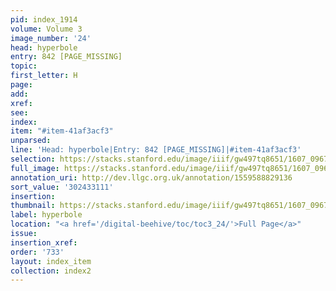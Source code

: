 ```yaml
---
pid: index_1914
volume: Volume 3
image_number: '24'
head: hyperbole
entry: 842 [PAGE_MISSING]
topic:
first_letter: H
page:
add:
xref:
see:
index:
item: "#item-41af3acf3"
unparsed:
line: 'Head: hyperbole|Entry: 842 [PAGE_MISSING]|#item-41af3acf3'
selection: https://stacks.stanford.edu/image/iiif/gw497tq8651/1607_0967/1841,3111,527,196/full/0/default.jpg
full_image: https://stacks.stanford.edu/image/iiif/gw497tq8651/1607_0967/full/full/0/default.jpg
annotation_uri: http://dev.llgc.org.uk/annotation/1559588829136
sort_value: '302433111'
insertion:
thumbnail: https://stacks.stanford.edu/image/iiif/gw497tq8651/1607_0967/1841,3111,527,196/150,/0/default.jpg
label: hyperbole
location: "<a href='/digital-beehive/toc/toc3_24/'>Full Page</a>"
issue:
insertion_xref:
order: '733'
layout: index_item
collection: index2
---
```

